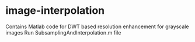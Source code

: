 # image-interpolation
Contains Matlab code for DWT based resolution enhancement for grayscale images
Run SubsamplingAndInterpolation.m file
